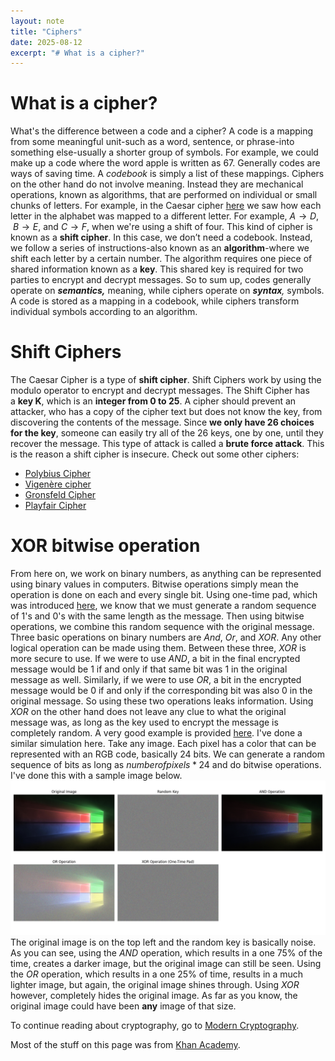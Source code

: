 ```yaml
---
layout: note
title: "Ciphers"
date: 2025-08-12
excerpt: "# What is a cipher?"
---
```


# What is a cipher?
What's the difference between a code and a cipher?
A code is a mapping from some meaningful unit-such as a word, sentence, or phrase-into something else-usually a shorter group of symbols. For example, we could make up a code where the word apple is written as 67. Generally codes are ways of saving time. A _codebook_ is simply a list of these mappings.
Ciphers on the other hand do not involve meaning. Instead they are mechanical operations, known as algorithms, that are performed on individual or small chunks of letters. For example, in the Caesar cipher [here](/notes/introduction-to-cryptography/) we saw how each letter in the alphabet was mapped to a different letter. For example, $A \rightarrow D$,  $B \rightarrow E$, and $C \rightarrow F$, when we're using a shift of four. This kind of cipher is known as a **shift cipher**. In this case, we don’t need a codebook. Instead, we follow a series of instructions-also known as an **algorithm**-where we shift each letter by a certain number. The algorithm requires one piece of shared information known as a **key**. This shared key is required for two parties to encrypt and decrypt messages.
So to sum up, codes generally operate on _**semantics,**_ meaning, while ciphers operate on _**syntax**,_ symbols. A code is stored as a mapping in a codebook, while ciphers transform individual symbols according to an algorithm.

# Shift Ciphers
The Caesar Cipher is a type of **shift cipher**. Shift Ciphers work by using the modulo operator to encrypt and decrypt messages. The Shift Cipher has a **key K**, which is an **integer from 0 to 25**.
A cipher should prevent an attacker, who has a copy of the cipher text but does not know the key, from discovering the contents of the message. Since **we only have 26 choices for the key**, someone can easily try all of the 26 keys, one by one, until they recover the message. This type of attack is called a **brute force attack**. This is the reason a shift cipher is insecure.
Check out some other ciphers:
- [Polybius Cipher](https://en.wikipedia.org/wiki/Polybius_square)
- [Vigenère cipher](https://en.wikipedia.org/wiki/Vigen%C3%A8re_cipher)
- [Gronsfeld Cipher](https://en.wiktionary.org/wiki/Gronsfeld_cipher)
- [Playfair Cipher](https://en.wikipedia.org/wiki/Playfair_cipher)

# XOR bitwise operation
From here on, we work on binary numbers, as anything can be represented using binary values in computers. Bitwise operations simply mean the operation is done on each and every single bit.
Using one-time pad, which was introduced [here](/notes/introduction-to-cryptography/), we know that we must generate a random sequence of 1's and 0's with the same length as the message. Then using bitwise operations, we combine this random sequence with the original message. Three basic operations on binary numbers are *And*, *Or*, and *XOR*. Any other logical operation can be made using them. Between these three, _XOR_ is more secure to use. If we were to use _AND_, a bit in the final encrypted message would be 1 if and only if that same bit was 1 in the original message as well. Similarly, if we were to use _OR_, a bit in the encrypted message would be 0 if and only if the corresponding bit was also 0 in the original message. So using these two operations leaks information. Using _XOR_ on the other hand does not leave any clue to what the original message was, as long as the key used to encrypt the message is completely random.
A very good example is provided [here](https://www.khanacademy.org/computing/computer-science/cryptography/ciphers/a/xor-and-the-one-time-pad). I've done a similar simulation here. Take any image. Each pixel has a color that can be represented with an RGB code, basically 24 bits. We can generate a random sequence of bits as long as $number of pixels * 24$ and do bitwise operations. I've done this with a sample image below.
![Figure_1.png](/assets/Cryptography/Figure_1.png)
The original image is on the top left and the random key is basically noise. As you can see, using the _AND_ operation, which results in a one $75 \%$ of the time, creates a darker image, but the original image can still be seen. Using the _OR_ operation, which results in a one $25 \%$ of time, results in a much lighter image, but again, the original image shines through. Using _XOR_ however, completely hides the original image. As far as you know, the original image could have been __any__ image of that size. 

To continue reading about cryptography, go to [Modern Cryptography](/notes/modern-cryptography/).

Most of the stuff on this page was from [Khan Academy](https://www.khanacademy.org/computing/computer-science/cryptography).